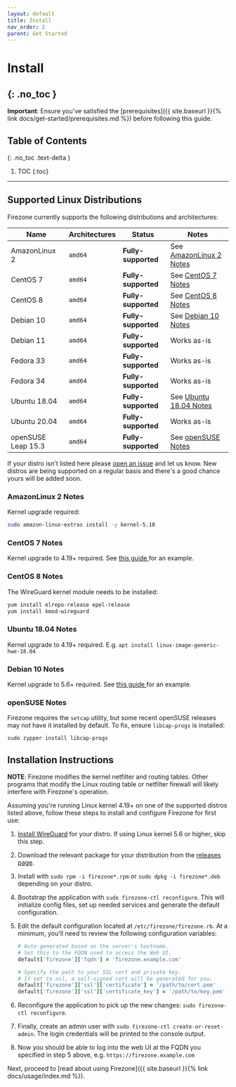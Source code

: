 ```yaml
---
layout: default
title: Install
nav_order: 2
parent: Get Started
---
```


# Install
{: .no_toc }
---

**Important**: Ensure you've satisfied the [prerequisites]({{ site.baseurl }}{% link docs/get-started/prerequisites.md %})
before following this guide.

## Table of Contents
{: .no_toc .text-delta }

1. TOC
{:toc}

---

## Supported Linux Distributions

Firezone currently supports the following distributions and architectures:

| Name | Architectures | Status | Notes |
| --- | --- | --- | --- |
| AmazonLinux 2 | `amd64` | **Fully-supported** | See [AmazonLinux 2 Notes](#amazonlinux-2-notes) |
| CentOS 7 | `amd64` | **Fully-supported** | See [CentOS 7 Notes](#centos-7-notes) |
| CentOS 8 | `amd64` | **Fully-supported** | See [CentOS 8 Notes](#centos-8-notes) |
| Debian 10 | `amd64` | **Fully-supported** | See [Debian 10 Notes](#debian-10-notes)|
| Debian 11 | `amd64` | **Fully-supported** | Works as-is |
| Fedora 33 | `amd64` | **Fully-supported** | Works as-is |
| Fedora 34 | `amd64` | **Fully-supported** | Works as-is |
| Ubuntu 18.04 | `amd64` | **Fully-supported** | See [Ubuntu 18.04 Notes](#ubuntu-1804-notes) |
| Ubuntu 20.04 | `amd64` | **Fully-supported** | Works as-is |
| openSUSE Leap 15.3 | `amd64` | **Fully-supported** | See [openSUSE Notes](#opensuse-notes) |

If your distro isn't listed here please
[open an issue](https://github.com/firezone/firezone/issues/new/choose) and let
us know. New distros are being supported on a regular basis and there's a good
chance yours will be added soon.

### AmazonLinux 2 Notes

Kernel upgrade required:

```bash
sudo amazon-linux-extras install -y kernel-5.10
```

### CentOS 7 Notes

Kernel upgrade to 4.19+ required. See [this guide
](https://medium.com/@nazishalam07/update-centos-kernel-3-10-to-5-13-latest-9462b4f1e62c)
for an example.

### CentOS 8 Notes

The WireGuard kernel module needs to be installed:

```bash
yum install elrepo-release epel-release
yum install kmod-wireguard
```

### Ubuntu 18.04 Notes

Kernel upgrade to 4.19+ required. E.g. `apt install linux-image-generic-hwe-18.04`

### Debian 10 Notes

Kernel upgrade to 5.6+ required. See [this guide
](https://jensd.be/968/linux/install-a-newer-kernel-in-debian-10-buster-stable)
for an example.

### openSUSE Notes

Firezone requires the `setcap` utility, but some recent openSUSE releases may
not have it installed by default. To fix, ensure `libcap-progs` is installed:

```shell
sudo zypper install libcap-progs
```

## Installation Instructions

**NOTE**: Firezone modifies the kernel netfilter and routing tables. Other
programs that modify the Linux routing table or netfilter firewall
will likely interfere with Firezone's operation.

Assuming you're running Linux kernel 4.19+ on one of the supported distros
listed above, follow these steps to install and configure Firezone for first
use:

1. [Install WireGuard](https://www.wireguard.com/install/) for your distro. If using Linux kernel 5.6 or higher, skip
   this step.
2. Download the relevant package for your distribution from the
   [releases page](https://github.com/firezone/firezone/releases).
3. Install with `sudo rpm -i firezone*.rpm` or `sudo dpkg -i firezone*.deb`
   depending on your distro.
4. Bootstrap the application with `sudo firezone-ctl reconfigure`. This will initialize config files, set up needed services and generate the default configuration.
5. Edit the default configuration located at `/etc/firezone/firezone.rb`.
   At a minimum, you'll need to review the following configuration variables:

   ```ruby
   # Auto-generated based on the server's hostname.
   # Set this to the FQDN used to access the Web UI.
   default['firezone']['fqdn'] = 'firezone.example.com'

   # Specify the path to your SSL cert and private key.
   # If set to nil, a self-signed cert will be generated for you.
   default['firezone']['ssl']['certificate'] = '/path/to/cert.pem'
   default['firezone']['ssl']['certificate_key'] = '/path/to/key.pem'
   ```
6. Reconfigure the application to pick up the new changes: `sudo firezone-ctl reconfigure`.
7. Finally, create an admin user with `sudo firezone-ctl create-or-reset-admin`.
   The login credentials will be printed to the console output.
8. Now you should be able to log into the web UI at the FQDN you specified in
   step 5 above, e.g. `https://firezone.example.com`

Next, proceed to [read about using Firezone]({{ site.baseurl }}{% link docs/usage/index.md %}).
